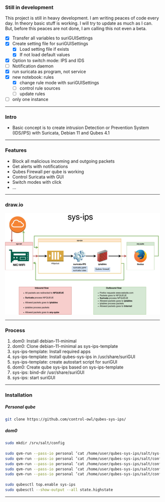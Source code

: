 ### Still in development

This project is still in heavy development.
I am writing peaces of code every day.
In theory basic stuff is working.
I will try to update as much as I can.
But, before this peaces are not done, I am calling this not even a beta.

- [X] Transfer all variables to suriGUISettings
- [X] Create setting file for suriGUISettings
    - [X] Load setting file if exists
    - [x] If not load default values
- [X] Option to switch mode: IPS and IDS
- [ ] Notification daemon
- [X] run suricata as program, not service
- [X] new notebook: rules
    - [X] change rule mode with suriGUISettings
    - [ ] control rule sources
    - [ ] update rules
- [ ] only one instance

-------------

### Intro

- Basic concept is to create intrusion Detection or Prevention System (IDS/IPS) with Suricata, Debian 11 and Qubes 4.1

-------------

### Features

- Block all malicious incoming and outgoing packets
- Get alerts with notifications
- Qubes Firewall per qube is working
- Control Suricata with GUI
- Switch modes with click
- ...

-------------

### draw.io

![](https://github.com/control-owl/qubes-sys-ips/blob/main/sys-ips.jpg)

-------------

### Process

1. dom0: Install debian-11-minimal
2. dom0: Clone debian-11-minimal as sys-ips-template
3. sys-ips-template: Install required apps
4. sys-ips-template: Install qubes-sys-ips in /usr/share/suriGUI
5. sys-ips-template: create autostart script for suriGUI
6. dom0: Create qube sys-ips based on sys-ips-template
7. sys-ips: bind-dir /usr/share/suriGUI
8. sys-ips: start suriGUI

-------------

### Installation

##### Personal qube
```sh
git clone https://github.com/control-owl/qubes-sys-ips/
```
##### dom0
```sh
sudo mkdir /srv/salt/config

sudo qvm-run --pass-io personal ’cat /home/user/qubes-sys-ips/salt/sys-ips.top’ | sudo tee /srv/salt/sys-ips.top
sudo qvm-run --pass-io personal ’cat /home/user/qubes-sys-ips/salt/config/sys-ips.sls’ | sudo tee /srv/salt/config/sys-ips.sls
sudo qvm-run --pass-io personal ’cat /home/user/qubes-sys-ips/salt/config/sys-ips-template.sls’ | sudo tee /srv/salt/config/sys-ips-template.sls
sudo qvm-run --pass-io personal ’cat /home/user/qubes-sys-ips/salt/config/sys-ips-template-config.sls’ | sudo tee /srv/salt/config/sys-ips-template-config.sls
sudo qvm-run --pass-io personal ’cat /home/user/qubes-sys-ips/salt/config/sys-ips-config.sls’ | sudo tee /srv/salt/config/sys-ips-config.sls

sudo qubesctl top.enable sys-ips
sudo qubesctl --show-output --all state.highstate
```

-------------

